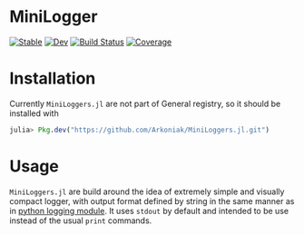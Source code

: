 # MiniLogger

[![Stable](https://img.shields.io/badge/docs-stable-blue.svg)](https://Arkoniak.github.io/MiniLogger.jl/stable)
[![Dev](https://img.shields.io/badge/docs-dev-blue.svg)](https://Arkoniak.github.io/MiniLogger.jl/dev)
[![Build Status](https://github.com/Arkoniak/MiniLogger.jl/workflows/CI/badge.svg)](https://github.com/Arkoniak/MiniLogger.jl/actions)
[![Coverage](https://codecov.io/gh/Arkoniak/MiniLogger.jl/branch/master/graph/badge.svg)](https://codecov.io/gh/Arkoniak/MiniLogger.jl)

# Installation

Currently `MiniLoggers.jl` are not part of General registry, so it should be installed with

```julia
julia> Pkg.dev("https://github.com/Arkoniak/MiniLoggers.jl.git")
```

# Usage

`MiniLoggers.jl` are build around the idea of extremely simple and visually compact logger, with output format defined by string in the same manner as in [python logging module](https://docs.python.org/3/howto/logging.html#changing-the-format-of-displayed-messages). It uses `stdout` by default and intended to be use instead of the usual `print` commands.
